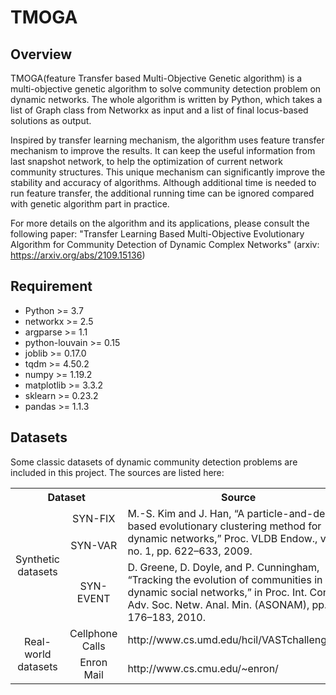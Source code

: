 # TMOGA

## Overview
TMOGA(feature Transfer based Multi-Objective Genetic algorithm) is a multi-objective genetic algorithm to solve community detection problem on dynamic networks. The whole algorithm is written by Python, which takes a list of Graph class from Networkx as input and a list of final locus-based solutions as output.

Inspired by transfer learning mechanism, the algorithm uses feature transfer mechanism to improve the results. It can keep the useful information from last snapshot network, to help the optimization of current network community structures. This unique mechanism can significantly improve the stability and accuracy of algorithms. Although additional time is needed to run feature transfer, the additional running time can be ignored compared with genetic algorithm part in practice. 

For more details on the algorithm and its applications, please consult the following paper:
"Transfer Learning Based Multi-Objective Evolutionary Algorithm for Community Detection of Dynamic Complex Networks" (arxiv: https://arxiv.org/abs/2109.15136)

## Requirement
* Python >= 3.7
* networkx >= 2.5
* argparse >= 1.1
* python-louvain >= 0.15
* joblib >= 0.17.0
* tqdm >= 4.50.2
* numpy >= 1.19.2
* matplotlib >= 3.3.2
* sklearn >= 0.23.2
* pandas >= 1.1.3

## Datasets
Some classic datasets of dynamic community detection problems are included in this project. The sources are listed here:

<table>
   <tr>
      <th  colspan="2">Dataset</th>
      <th width="80%" >Source</th>
   </tr>
   <tr>
      <td style="text-align:center" width="12%" rowspan="3" >Synthetic datasets</td>
      <td style="text-align:center" width="13%" >SYN-FIX</td>
      <td rowspan="2" >M.-S. Kim and J. Han, “A particle-and-density based evolutionary clustering method for dynamic networks,” Proc. VLDB Endow., vol. 2, no. 1, pp. 622–633, 2009.</td>
   </tr>
   <tr>
      <td style="text-align:center" >SYN-VAR</td>
   </tr>
   <tr>
      <td style="text-align:center">SYN-EVENT</td>
      <td>D. Greene, D. Doyle, and P. Cunningham, “Tracking the evolution of communities in dynamic social networks,” in Proc. Int. Conf. Adv. Soc. Netw. Anal. Min. (ASONAM), pp. 176–183, 2010.</td>
   </tr>
   <tr>
      <td style="text-align:center" rowspan="2" >Real-world datasets</td>
      <td style="text-align:center" >Cellphone Calls</td>
      <td>http://www.cs.umd.edu/hcil/VASTchallenge08/</td>
   </tr>
   <tr>
      <td style="text-align:center" >Enron Mail</td>
      <td>http://www.cs.cmu.edu/~enron/</td>
   </tr>
</table>

